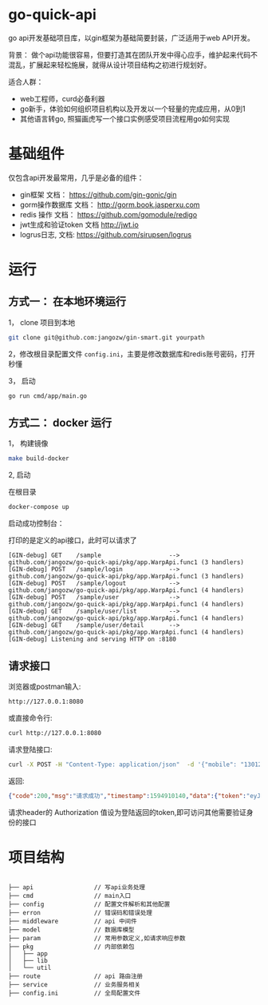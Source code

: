 # go-quick-api

go api开发基础项目库，以gin框架为基础简要封装，广泛适用于web API开发。


背景：
做个api功能很容易，但要打造其在团队开发中得心应手，维护起来代码不混乱，扩展起来轻松施展，就得从设计项目结构之初进行规划好。



适合人群：
* web工程师，curd必备利器
* go新手，体验如何组织项目机构以及开发以一个轻量的完成应用，从0到1
* 其他语言转go, 照猫画虎写一个接口实例感受项目流程用go如何实现



# 基础组件


仅包含api开发最常用，几乎是必备的组件：

* gin框架 文档： https://github.com/gin-gonic/gin
* gorm操作数据库 文档： http://gorm.book.jasperxu.com 
* redis 操作 文档： https://github.com/gomodule/redigo
* jwt生成和验证token 文档 http://jwt.io
* logrus日志, 文档: https://github.com/sirupsen/logrus


# 运行

## 方式一： 在本地环境运行
1， clone 项目到本地
```bash
git clone git@github.com:jangozw/gin-smart.git yourpath
```

2，修改根目录配置文件 ```config.ini```，主要是修改数据库和redis账号密码，打开秒懂

3， 启动

```bash
go run cmd/app/main.go
```

## 方式二： docker 运行

1， 构建镜像

```bash
make build-docker
```

2, 启动


在根目录
```bash
docker-compose up
```

启动成功控制台：




打印的是定义的api接口，此时可以请求了
```text
[GIN-debug] GET    /sample                   --> github.com/jangozw/go-quick-api/pkg/app.WarpApi.func1 (3 handlers)
[GIN-debug] POST   /sample/login             --> github.com/jangozw/go-quick-api/pkg/app.WarpApi.func1 (3 handlers)
[GIN-debug] POST   /sample/logout            --> github.com/jangozw/go-quick-api/pkg/app.WarpApi.func1 (4 handlers)
[GIN-debug] POST   /sample/user              --> github.com/jangozw/go-quick-api/pkg/app.WarpApi.func1 (4 handlers)
[GIN-debug] GET    /sample/user/list         --> github.com/jangozw/go-quick-api/pkg/app.WarpApi.func1 (4 handlers)
[GIN-debug] GET    /sample/user/detail       --> github.com/jangozw/go-quick-api/pkg/app.WarpApi.func1 (4 handlers)
[GIN-debug] Listening and serving HTTP on :8180
```

## 请求接口

浏览器或postman输入:
```bash
http://127.0.0.1:8080
```
或直接命令行:

```bash
curl http://127.0.0.1:8080
```

请求登陆接口:

```bash
curl -X POST -H "Content-Type: application/json"  -d '{"mobile": "13012345678", "pwd": "123456"}' http://127.0.0.1:8080/sample/login

```
返回:

```json
{"code":200,"msg":"请求成功","timestamp":1594910140,"data":{"token":"eyJhbGciOiJIUzI1NiIsInR5cCI6IkpXVCJ9.eyJ1c2VyIjp7InVpZCI6MX0sImV4cCI6MTU5NTUxMDE0MCwiaXNzIjoiaXNzdWVyIn0.zpa5Bfmi31aSCSXBef7ixbt0aQ_Z5zkRsahkF6XttTE"}}
```

请求header的 Authorization 值设为登陆返回的token,即可访问其他需要验证身份的接口




# 项目结构
```text

├── api                 // 写api业务处理
├── cmd                 // main入口
├── config              // 配置文件解析和其他配置
├── erron               // 错误码和错误处理
├── middleware          // api 中间件
├── model               // 数据库模型
├── param               // 常用参数定义,如请求响应参数
├── pkg                 // 内部依赖包
│   ├── app 
│   ├── lib 
│   └── util
├── route               // api 路由注册
├── service             // 业务服务相关
├── config.ini          // 全局配置文件

```


